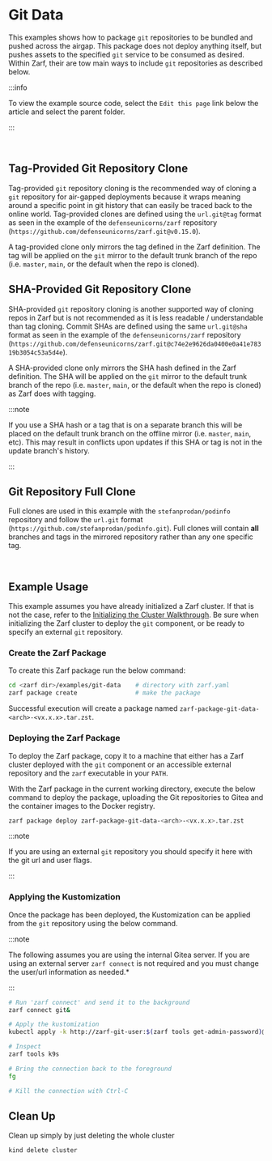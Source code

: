 # Git Data

This examples shows how to package `git` repositories to be bundled and pushed across the airgap.  This package does not deploy anything itself, but pushes assets to the specified `git` service to be consumed as desired.  Within Zarf, their are tow main ways to include `git` repositories as described below.

:::info

To view the example source code, select the `Edit this page` link below the article and select the parent folder.

:::

&nbsp;


## Tag-Provided Git Repository Clone

Tag-provided `git` repository cloning is the recommended way of cloning a `git` repository for air-gapped deployments because it wraps meaning around a specific point in git history that can easily be traced back to the online world. Tag-provided clones are defined using the `url.git@tag` format as seen in the example of the `defenseunicorns/zarf` repository (`https://github.com/defenseunicorns/zarf.git@v0.15.0`).

A tag-provided clone only mirrors the tag defined in the Zarf definition. The tag will be applied on the `git` mirror to the default trunk branch of the repo (i.e. `master`, `main`, or the default when the repo is cloned).

## SHA-Provided Git Repository Clone

SHA-provided `git` repository cloning is another supported way of cloning repos in Zarf but is not recommended as it is less readable / understandable than tag cloning.  Commit SHAs are defined using the same `url.git@sha` format as seen in the example of the `defenseunicorns/zarf` repository (`https://github.com/defenseunicorns/zarf.git@c74e2e9626da0400e0a41e78319b3054c53a5d4e`).

A SHA-provided clone only mirrors the SHA hash defined in the Zarf definition. The SHA will be applied on the `git` mirror to the default trunk branch of the repo (i.e. `master`, `main`, or the default when the repo is cloned) as Zarf does with tagging.

:::note

If you use a SHA hash or a tag that is on a separate branch this will be placed on the default trunk branch on the offline mirror (i.e. `master`, `main`, etc).  This may result in conflicts upon updates if this SHA or tag is not in the update branch's history.

:::

## Git Repository Full Clone

Full clones are used in this example with the `stefanprodan/podinfo` repository and follow the `url.git` format (`https://github.com/stefanprodan/podinfo.git`). Full clones will contain **all** branches and tags in the mirrored repository rather than any one specific tag.

&nbsp;

## Example Usage

This example assumes you have already initialized a Zarf cluster. If that is not the case, refer to the [Initializing the Cluster Walkthrough](../../docs/13-walkthroughs/1-initializing-a-k8s-cluster.md). Be sure when initializing the Zarf cluster to deploy the `git` component, or be ready to specify an external `git` repository.

### Create the Zarf Package

To create this Zarf package run the below command:

```sh
cd <zarf dir>/examples/git-data    # directory with zarf.yaml
zarf package create                # make the package
```

Successful execution will create a package named `zarf-package-git-data-<arch>-<vx.x.x>.tar.zst`.

### Deploying the Zarf Package

To deploy the Zarf package, copy it to a machine that either has a Zarf cluster deployed with the `git` component or an accessible external repository and the `zarf` executable in your `PATH`.

With the Zarf package in the current working directory, execute the below command to deploy the package, uploading the Git repositories to Gitea and the container images to the Docker registry.

```sh
zarf package deploy zarf-package-git-data-<arch>-<vx.x.x>.tar.zst
```

:::note

If you are using an external `git` repository you should specify it here with the git url and user flags.

:::

### Applying the Kustomization

Once the package has been deployed, the Kustomization can be applied from the `git` repository using the below command.

:::note

The following assumes you are using the internal Gitea server. If you are using an external server `zarf connect` is not required and you must change the user/url information as needed.*

:::

```sh
# Run 'zarf connect' and send it to the background
zarf connect git&

# Apply the kustomization
kubectl apply -k http://zarf-git-user:$(zarf tools get-admin-password)@localhost:<WhicheverPortGotUsed>/zarf-git-user/mirror__github.com__stefanprodan__podinfo//kustomize

# Inspect
zarf tools k9s

# Bring the connection back to the foreground
fg

# Kill the connection with Ctrl-C
```

## Clean Up

Clean up simply by just deleting the whole cluster

```sh
kind delete cluster
```

